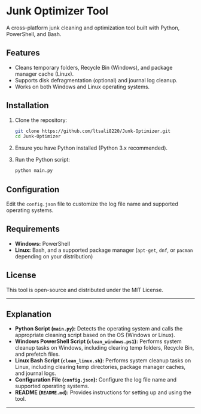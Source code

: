 # Junk Optimizer Tool

A cross-platform junk cleaning and optimization tool built with Python, PowerShell, and Bash.

## Features
- Cleans temporary folders, Recycle Bin (Windows), and package manager cache (Linux).
- Supports disk defragmentation (optional) and journal log cleanup.
- Works on both Windows and Linux operating systems.

## Installation

1. Clone the repository:
   ```bash
   git clone https://github.com/ltsali8220/Junk-Optimizer.git
   cd Junk-Optimizer
   ```
2. Ensure you have Python installed (Python 3.x recommended).

3. Run the Python script:
   ```bash
   python main.py
   ```

## Configuration

Edit the `config.json` file to customize the log file name and supported operating systems.

## Requirements

- **Windows:** PowerShell
- **Linux:** Bash, and a supported package manager (`apt-get`, `dnf`, or `pacman` depending on your distribution)

## License

This tool is open-source and distributed under the MIT License.

---

## Explanation

- **Python Script (`main.py`):** Detects the operating system and calls the appropriate cleaning script based on the OS (Windows or Linux).
- **Windows PowerShell Script (`clean_windows.ps1`):** Performs system cleanup tasks on Windows, including clearing temp folders, Recycle Bin, and prefetch files.
- **Linux Bash Script (`clean_linux.sh`):** Performs system cleanup tasks on Linux, including clearing temp directories, package manager caches, and journal logs.
- **Configuration File (`config.json`):** Configure the log file name and supported operating systems.
- **README (`README.md`):** Provides instructions for setting up and using the tool.

---
